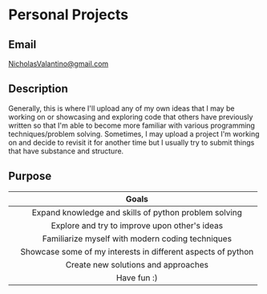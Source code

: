 # Personal Projects
## Email  
NicholasValantino@gmail.com

## Description
Generally, this is where I'll upload any of my own ideas that I may be working on or showcasing and exploring code that others have previously written so that I'm able to become more familiar with various programming techniques/problem solving. Sometimes, I may upload a project I'm working on and decide to revisit it for another time but I usually try to submit things that have substance and structure. 

## Purpose
|| Goals|
|------|:--------:|
|     |Expand knowledge and skills of python problem solving|
|     |Explore and try to improve upon other's ideas|
|     |Familiarize myself with modern coding techniques|
|    |Showcase some of my interests in different aspects of python|
|    |Create new solutions and approaches|
|     |Have fun :)|
